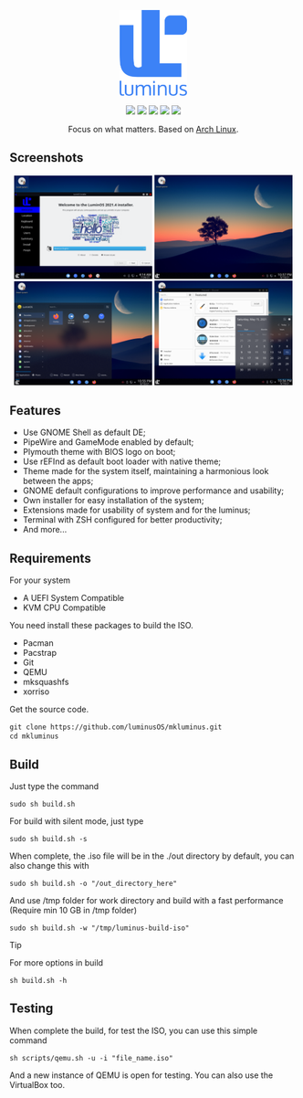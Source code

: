 
<p align="center">
<a href="https://luminusos.github.io"><img src="./docs/images/logo.png" height="150" alt="Luminus"></a>
</p>

<p align="center">
  <img src="https://img.shields.io/badge/Maintained%3F-Yes-green?style=flat-square">
  <img src="https://img.shields.io/github/license/luminusOS/mkluminus?style=flat-square">
  <img src="https://img.shields.io/github/stars/luminusOS/mkluminus?style=flat-square">
  <img src="https://img.shields.io/github/forks/luminusOS/mkluminus?color=teal&style=flat-square">
  <img src="https://img.shields.io/github/issues/luminusOS/mkluminus?color=violet&style=flat-square">
</p>

<p align="center">
Focus on what matters. Based on <a href="https://www.archlinux.org">Arch Linux</a>.
</p>

## Screenshots

<p float="left" align="center">
  <img src="./images/screenshot/1.png" width="48%" />
  <img src="./images/screenshot/2.png" width="48%" />
  <img src="./images/screenshot/3.png" width="48%" />
  <img src="./images/screenshot/4.png" width="48%" />
</p>

## Features

- Use GNOME Shell as default DE;
- PipeWire and GameMode enabled by default;
- Plymouth theme with BIOS logo on boot;
- Use rEFInd as default boot loader with native theme;
- Theme made for the system itself, maintaining a harmonious look between the apps;
- GNOME default configurations to improve performance and usability;
- Own installer for easy installation of the system;
- Extensions made for usability of system and for the luminus;
- Terminal with ZSH configured for better productivity;
- And more...

## Requirements

For your system
 - A UEFI System Compatible
 - KVM CPU Compatible

You need install these packages to build the ISO.

 - Pacman
 - Pacstrap
 - Git
 - QEMU
 - mksquashfs
 - xorriso

Get the source code.

    git clone https://github.com/luminusOS/mkluminus.git
    cd mkluminus

## Build

Just type the command

    sudo sh build.sh

For build with silent mode, just type

    sudo sh build.sh -s

When complete, the .iso file will be in the ./out directory by default, you can also change this with

    sudo sh build.sh -o "/out_directory_here"

And use /tmp folder for work directory and build with a fast performance (Require min 10 GB in /tmp folder)

    sudo sh build.sh -w "/tmp/luminus-build-iso"

Tip

For more options in build

    sh build.sh -h

## Testing

When complete the build, for test the ISO, you can use this simple command

    sh scripts/qemu.sh -u -i "file_name.iso"

And a new instance of QEMU is open for testing. You can also use the VirtualBox too.
